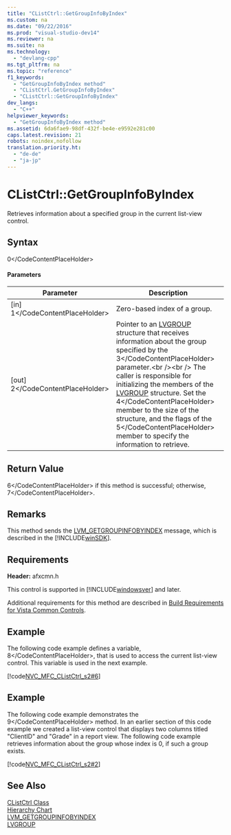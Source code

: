 ```yaml
---
title: "CListCtrl::GetGroupInfoByIndex"
ms.custom: na
ms.date: "09/22/2016"
ms.prod: "visual-studio-dev14"
ms.reviewer: na
ms.suite: na
ms.technology: 
  - "devlang-cpp"
ms.tgt_pltfrm: na
ms.topic: "reference"
f1_keywords: 
  - "GetGroupInfoByIndex method"
  - "CListCtrl.GetGroupInfoByIndex"
  - "CListCtrl::GetGroupInfoByIndex"
dev_langs: 
  - "C++"
helpviewer_keywords: 
  - "GetGroupInfoByIndex method"
ms.assetid: 6da6fae9-98df-432f-be4e-e9592e281c00
caps.latest.revision: 21
robots: noindex,nofollow
translation.priority.ht: 
  - "de-de"
  - "ja-jp"
---
```

# CListCtrl::GetGroupInfoByIndex
Retrieves information about a specified group in the current list-view control.  
  
## Syntax  
  
<CodeContentPlaceHolder>0\</CodeContentPlaceHolder>  
#### Parameters  
  
|Parameter|Description|  
|---------------|-----------------|  
|[in] <CodeContentPlaceHolder>1\</CodeContentPlaceHolder>|Zero-based index of a group.|  
|[out] <CodeContentPlaceHolder>2\</CodeContentPlaceHolder>|Pointer to an [LVGROUP](http://msdn.microsoft.com/library/windows/desktop/bb774769) structure that receives information about the group specified by the <CodeContentPlaceHolder>3\</CodeContentPlaceHolder> parameter.\<br />\<br /> The caller is responsible for initializing the members of the [LVGROUP](http://msdn.microsoft.com/library/windows/desktop/bb774769) structure. Set the <CodeContentPlaceHolder>4\</CodeContentPlaceHolder> member to the size of the structure, and the flags of the <CodeContentPlaceHolder>5\</CodeContentPlaceHolder> member to specify the information to retrieve.|  
  
## Return Value  
 <CodeContentPlaceHolder>6\</CodeContentPlaceHolder> if this method is successful; otherwise, <CodeContentPlaceHolder>7\</CodeContentPlaceHolder>.  
  
## Remarks  
 This method sends the [LVM_GETGROUPINFOBYINDEX](http://msdn.microsoft.com/library/windows/desktop/bb774933) message, which is described in the [!INCLUDE[winSDK](../vs140/includes/winsdk_md.md)].  
  
## Requirements  
 **Header:** afxcmn.h  
  
 This control is supported in [!INCLUDE[windowsver](../vs140/includes/windowsver_md.md)] and later.  
  
 Additional requirements for this method are described in [Build Requirements for Vista Common Controls](../vs140/build-requirements-for-windows-vista-common-controls.md).  
  
## Example  
 The following code example defines a variable, <CodeContentPlaceHolder>8\</CodeContentPlaceHolder>, that is used to access the current list-view control. This variable is used in the next example.  
  
 [!code[NVC_MFC_CListCtrl_s2#6](../vs140/codesnippet/CPP/clistctrl--getgroupinfobyindex_1.h)]  
  
## Example  
 The following code example demonstrates the <CodeContentPlaceHolder>9\</CodeContentPlaceHolder> method. In an earlier section of this code example we created a list-view control that displays two columns titled "ClientID" and "Grade" in a report view. The following code example retrieves information about the group whose index is 0, if such a group exists.  
  
 [!code[NVC_MFC_CListCtrl_s2#2](../vs140/codesnippet/CPP/clistctrl--getgroupinfobyindex_2.cpp)]  
  
## See Also  
 [CListCtrl Class](../vs140/clistctrl-class.md)   
 [Hierarchy Chart](../vs140/hierarchy-chart.md)   
 [LVM_GETGROUPINFOBYINDEX](http://msdn.microsoft.com/library/windows/desktop/bb774933)   
 [LVGROUP](http://msdn.microsoft.com/library/windows/desktop/bb774769)